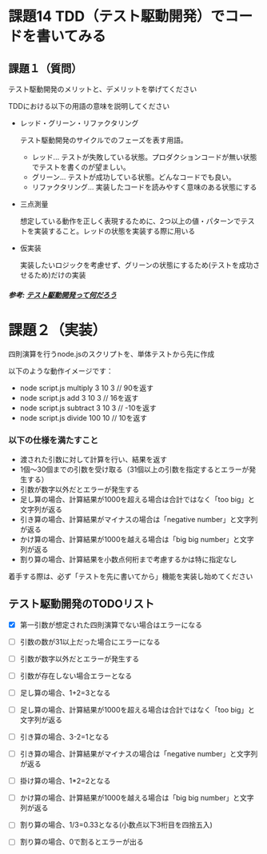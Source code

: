 # 課題14 TDD（テスト駆動開発）でコードを書いてみる

## 課題１（質問）

テスト駆動開発のメリットと、デメリットを挙げてください

TDDにおける以下の用語の意味を説明してください

- レッド・グリーン・リファクタリング

    テスト駆動開発のサイクルでのフェーズを表す用語。
    - レッド... テストが失敗している状態。プロダクションコードが無い状態でテストを書くのが望ましい。
    - グリーン... テストが成功している状態。どんなコードでも良い。
    - リファクタリング... 実装したコードを読みやすく意味のある状態にする

- 三点測量

    想定している動作を正しく表現するために、2つ以上の値・パターンでテストを実装すること。レッドの状態を実装する際に用いる
- 仮実装

    実装したいロジックを考慮せず、グリーンの状態にするため(テストを成功させるため)だけの実装

##### 参考: [テスト駆動開発って何だろう](https://dev.classmethod.jp/articles/what-tdd/)

# 課題２（実装）

四則演算を行うnode.jsのスクリプトを、単体テストから先に作成

以下のような動作イメージです：
- node script.js multiply 3 10 3 // 90を返す
- node script.js add 3 10 3 // 16を返す
- node script.js subtract 3 10 3 // -10を返す
- node script.js divide 100 10 // 10を返す

### 以下の仕様を満たすこと
- 渡された引数に対して計算を行い、結果を返す
- 1個〜30個までの引数を受け取る（31個以上の引数を指定するとエラーが発生する）
- 引数が数字以外だとエラーが発生する
- 足し算の場合、計算結果が1000を超える場合は合計ではなく「too big」と文字列が返る
- 引き算の場合、計算結果がマイナスの場合は「negative number」と文字列が返る
- かけ算の場合、計算結果が1000を越える場合は「big big number」と文字列が返る
- 割り算の場合、計算結果を小数点何桁まで考慮するかは特に指定なし

着手する際は、必ず「テストを先に書いてから」機能を実装し始めてください

## テスト駆動開発のTODOリスト

- [x] 第一引数が想定された四則演算でない場合はエラーになる
- [ ] 引数の数が31以上だった場合にエラーになる
- [ ] 引数が数字以外だとエラーが発生する
- [ ] 引数が存在しない場合エラーとなる
- [ ] 足し算の場合、1+2=3となる
- [ ] 足し算の場合、計算結果が1000を超える場合は合計ではなく「too big」と文字列が返る
- [ ] 引き算の場合、3-2=1となる
- [ ] 引き算の場合、計算結果がマイナスの場合は「negative number」と文字列が返る
- [ ] 掛け算の場合、1*2=2となる
- [ ] かけ算の場合、計算結果が1000を越える場合は「big big number」と文字列が返る
- [ ] 割り算の場合、1/3=0.33となる(小数点以下3桁目を四捨五入)
- [ ] 割り算の場合、0で割るとエラーが出る



